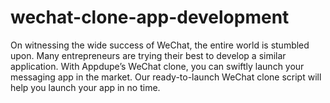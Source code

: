 # wechat-clone-app-development
On witnessing the wide success of WeChat, the entire world is stumbled upon. Many entrepreneurs are trying their best to develop a similar application. With Appdupe’s WeChat clone, you can swiftly launch your messaging app in the market. Our ready-to-launch WeChat clone script will help you launch your app in no time. 
